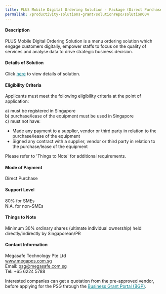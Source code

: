 ```yaml
---
title: PLUS Mobile Digital Ordering Solution - Package (Direct Purchase)
permalink: /productivity-solutions-grant/solutionrepo/solution604
---
```


#### Description

PLUS Mobile Digital Ordering Solution is a menu ordering solution which engage customers digitally, empower staffs to focus on the quality of services and analyse data to drive strategic business decision. 

#### Details of Solution

Click <a href='https://govassist.gobusiness.gov.sg/images/psg/Megasafe_Food_Annex_3_Part_1.pdf' style='color:#037e8a'>here</a> to view details of solution.

#### Eligibility Criteria

Applicants must meet the following eligibility criteria at the point of application:

a) must be registered in Singapore <br>
b) purchase/lease of the equipment must be used in Singapore <br>
c) must not have:
- Made any payment to a supplier, vendor or third party in relation to the purchase/lease of the equipment
- Signed any contract with a supplier, vendor or third party in relation to the purchase/lease of the equipment

Please refer to 'Things to Note' for additional requirements.

#### Mode of Payment
Direct Purchase

#### Support Level
80% for SMEs <br>
N.A. for non-SMEs

#### Things to Note
Minimum 30% ordinary shares (ultimate individual ownership) held directly/indirectly by Singaporean/PR

#### Contact Information
Megasafe Technology Pte Ltd<br>www.megapos.com.sg<br>Email: psg@megasafe.com.sg<br>Tel: +65 6224 5788

Interested companies can get a quotation from the pre-approved vendor, before applying for the PSG through the <a target='_blank' style='color:#037e8a' href='https://www.businessgrants.gov.sg/'>Business Grant Portal (BGP)</a>.
